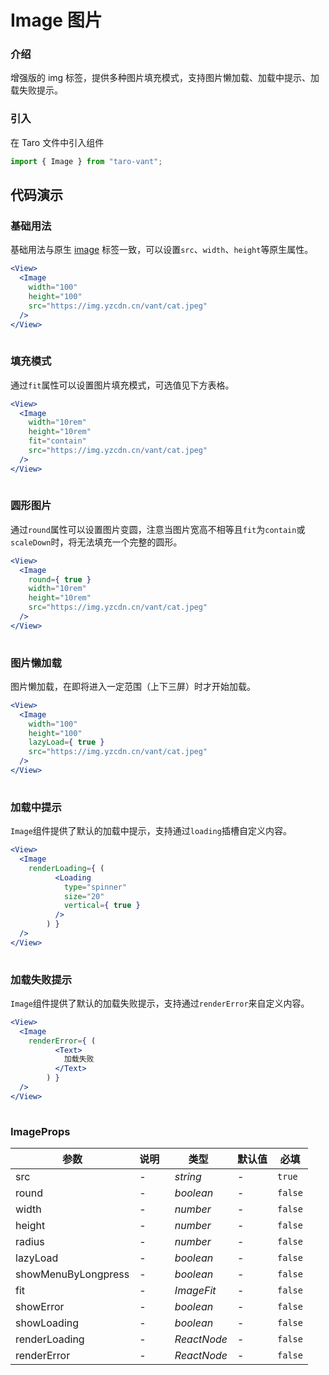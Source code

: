 # Image 图片

### 介绍

增强版的 img 标签，提供多种图片填充模式，支持图片懒加载、加载中提示、加载失败提示。

### 引入

在 Taro 文件中引入组件

```js
import { Image } from "taro-vant"; 
```

## 代码演示

### 基础用法

基础用法与原生 [image](<(https://developers.weixin.qq.com/miniprogram/dev/component/image.html)>) 标签一致，可以设置`src`、`width`、`height`等原生属性。

```jsx
<View>
  <Image
    width="100"
    height="100"
    src="https://img.yzcdn.cn/vant/cat.jpeg"
  />
</View>
 
```

### 填充模式

通过`fit`属性可以设置图片填充模式，可选值见下方表格。

```jsx
<View>
  <Image
    width="10rem"
    height="10rem"
    fit="contain"
    src="https://img.yzcdn.cn/vant/cat.jpeg"
  />
</View>
 
```

### 圆形图片

通过`round`属性可以设置图片变圆，注意当图片宽高不相等且`fit`为`contain`或`scaleDown`时，将无法填充一个完整的圆形。

```jsx
<View>
  <Image
    round={ true }
    width="10rem"
    height="10rem"
    src="https://img.yzcdn.cn/vant/cat.jpeg"
  />
</View>
 
```

### 图片懒加载

图片懒加载，在即将进入一定范围（上下三屏）时才开始加载。

```jsx
<View>
  <Image
    width="100"
    height="100"
    lazyLoad={ true }
    src="https://img.yzcdn.cn/vant/cat.jpeg"
  />
</View>
 
```

### 加载中提示

`Image`组件提供了默认的加载中提示，支持通过`loading`插槽自定义内容。

```jsx
<View>
  <Image
    renderLoading={ (
          <Loading
            type="spinner"
            size="20"
            vertical={ true }
          />
        ) }
  />
</View>
 
```

### 加载失败提示

`Image`组件提供了默认的加载失败提示，支持通过`renderError`来自定义内容。

```jsx
<View>
  <Image
    renderError={ (
          <Text>
            加载失败
          </Text>
        ) }
  />
</View>
 
```
### ImageProps
| 参数 | 说明 | 类型 | 默认值 | 必填 |
| --- | --- | --- | --- | --- |
| src | - | _&nbsp;&nbsp;string<br/>_ | - | `true` |
| round | - | _&nbsp;&nbsp;boolean<br/>_ | - | `false` |
| width | - | _&nbsp;&nbsp;number<br/>_ | - | `false` |
| height | - | _&nbsp;&nbsp;number<br/>_ | - | `false` |
| radius | - | _&nbsp;&nbsp;number<br/>_ | - | `false` |
| lazyLoad | - | _&nbsp;&nbsp;boolean<br/>_ | - | `false` |
| showMenuByLongpress | - | _&nbsp;&nbsp;boolean<br/>_ | - | `false` |
| fit | - | _&nbsp;&nbsp;ImageFit<br/>_ | - | `false` |
| showError | - | _&nbsp;&nbsp;boolean<br/>_ | - | `false` |
| showLoading | - | _&nbsp;&nbsp;boolean<br/>_ | - | `false` |
| renderLoading | - | _&nbsp;&nbsp;ReactNode<br/>_ | - | `false` |
| renderError | - | _&nbsp;&nbsp;ReactNode<br/>_ | - | `false` |

